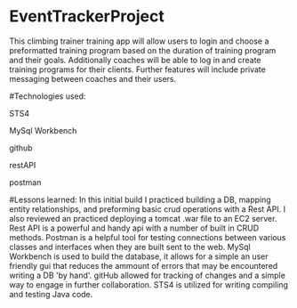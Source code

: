 # EventTrackerProject
This climbing trainer training app will allow users to login and choose a preformatted training program based on the duration of training program and their goals. Additionally coaches will be able to log in and create training programs for their clients. Further features will include private messaging between coaches and their users.

#Technologies used:

STS4

MySql Workbench

github

restAPI

postman

#Lessons learned:
In this initial build I practiced building a DB, mapping entity relationships, and preforming basic crud operations with a Rest API. I also reviewed an practiced deploying a tomcat .war file to an EC2 server.
Rest API is a powerful and handy api with a number of built in CRUD methods. 
Postman is a helpful tool for testing connections between various classes and interfaces when they are built sent to the web. 
MySql Workbench is used to build the database, it allows for a simple an user friendly gui that reduces the ammount of errors that may be encountered writing a DB 'by hand'. 
gitHub allowed for tracking of changes and a simple way to engage in further collaboration. 
STS4 is utilized for writing compiling and testing Java code.


